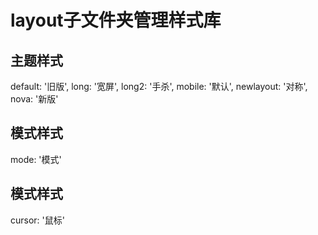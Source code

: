 # layout子文件夹管理样式库
## 主题样式
default: '旧版',
long: '宽屏',
long2: '手杀',
mobile: '默认',
newlayout: '对称',
nova: '新版'
## 模式样式
mode: '模式'
## 模式样式
cursor: '鼠标'